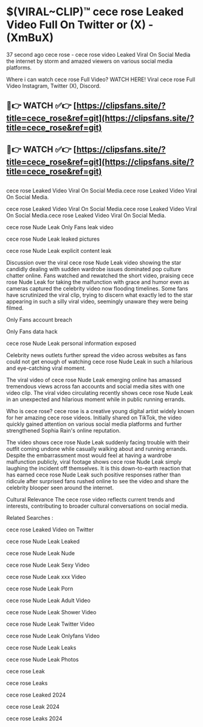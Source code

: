 # $(VIRAL~CLIP)™ cece rose Leaked Video Full On Twitter or (X) -(XmBuX)
37 second ago cece rose - cece rose video Leaked Viral On Social Media the internet by storm and amazed viewers on various social media platforms.

Where i can watch cece rose Full Video? WATCH HERE! Viral cece rose Full Video Instagram, Twitter (X), Discord.

## 🔴👉 WATCH ✅👉 [https://clipsfans.site/?title=cece_rose&ref=git](https://clipsfans.site/?title=cece_rose&ref=git)
## 🔴👉 WATCH ✅👉 [https://clipsfans.site/?title=cece_rose&ref=git](https://clipsfans.site/?title=cece_rose&ref=git)
##
cece rose Leaked Video Viral On Social Media.cece rose Leaked Video Viral On Social Media.

cece rose Leaked Video Viral On Social Media.cece rose Leaked Video Viral On Social Media.cece rose Leaked Video Viral On Social Media.

cece rose Nude Leak Only Fans leak video

cece rose Nude Leak leaked pictures

cece rose Nude Leak explicit content leak

Discussion over the viral cece rose Nude Leak video showing the star candidly dealing with sudden wardrobe issues dominated pop culture chatter online. Fans watched and rewatched the short video, praising cece rose Nude Leak for taking the malfunction with grace and humor even as cameras captured the celebrity video now flooding timelines. Some fans have scrutinized the viral clip, trying to discern what exactly led to the star appearing in such a silly viral video, seemingly unaware they were being filmed.


Only Fans account breach

Only Fans data hack

cece rose Nude Leak personal information exposed

Celebrity news outlets further spread the video across websites as fans could not get enough of watching cece rose Nude Leak in such a hilarious and eye-catching viral moment.


The viral video of cece rose Nude Leak emerging online has amassed tremendous views across fan accounts and social media sites with one video clip. The viral video circulating recently shows cece rose Nude Leak in an unexpected and hilarious moment while in public running errands.


Who is cece rose? cece rose is a creative young digital artist widely known for her amazing cece rose videos. Initially shared on TikTok, the video quickly gained attention on various social media platforms and further strengthened Sophia Rain's online reputation.

The video shows cece rose Nude Leak suddenly facing trouble with their outfit coming undone while casually walking about and running errands. Despite the embarrassment most would feel at having a wardrobe malfunction publicly, viral footage shows cece rose Nude Leak simply laughing the incident off themselves. It is this down-to-earth reaction that has earned cece rose Nude Leak such positive responses rather than ridicule after surprised fans rushed online to see the video and share the celebrity blooper seen around the internet.

Cultural Relevance The cece rose video reflects current trends and interests, contributing to broader cultural conversations on social media.

Related Searches :

cece rose Leaked Video on Twitter

cece rose Nude Leak Leaked

cece rose Nude Leak Nude

cece rose Nude Leak Sexy Video

cece rose Nude Leak xxx Video

cece rose Nude Leak Porn

cece rose Nude Leak Adult Video

cece rose Nude Leak Shower Video

cece rose Nude Leak Twitter Video

cece rose Nude Leak Onlyfans Video

cece rose Nude Leak Leaks

cece rose Nude Leak Photos

cece rose Leak

cece rose Leaks

cece rose Leaked 2024

cece rose Leak 2024

cece rose Leaks 2024
